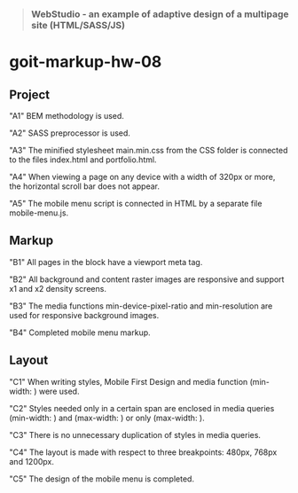 > ### WebStudio - an example of adaptive design of a multipage site (HTML/SASS/JS)

# goit-markup-hw-08

## Project

"A1" BEM methodology is used.

"A2" SASS preprocessor is used.

"A3" The minified stylesheet main.min.css from the CSS folder is connected to the files index.html and portfolio.html.

"A4" When viewing a page on any device with a width of 320px or more, the horizontal scroll bar does not appear.

"A5" The mobile menu script is connected in HTML by a separate file mobile-menu.js.

## Markup

"B1" All pages in the <head> block have a viewport meta tag.

"B2" All background and content raster images are responsive and support x1 and x2 density screens.

"B3" The media functions min-device-pixel-ratio and min-resolution are used for responsive background images.

"B4" Completed mobile menu markup.

## Layout

"C1" When writing styles, Mobile First Design and media function (min-width: ) were used.

"C2" Styles needed only in a certain span are enclosed in media queries (min-width: ) and (max-width: ) or only (max-width: ).

"C3" There is no unnecessary duplication of styles in media queries.

"C4" The layout is made with respect to three breakpoints: 480px, 768px and 1200px.

"C5" The design of the mobile menu is completed.

